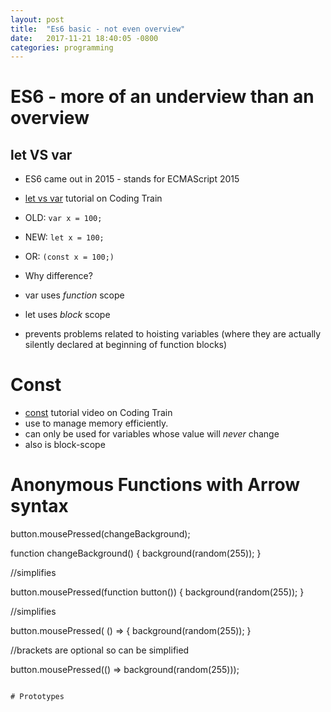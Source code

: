 ```yaml
---
layout: post
title:  "Es6 basic - not even overview"
date:   2017-11-21 18:40:05 -0800
categories: programming
---
```


# ES6 - more of an underview than an overview

## let VS var

* ES6 came out in 2015 - stands for ECMAScript 2015

* [let vs var](https://www.youtube.com/watch?v=q8SHaDQdul0) tutorial on Coding Train
* OLD: ```var x = 100;```
* NEW: ```let x = 100;```
* OR:  ```(const x = 100;)```

* Why difference?
* var uses *function* scope
* let uses *block* scope
* prevents problems related to hoisting variables (where they are actually silently declared at beginning of function blocks)

# Const
* [const](https://www.youtube.com/watch?v=2iLVFyYwyRA) tutorial video on Coding Train
* use to manage memory efficiently.
* can only be used for variables whose value will *never* change
* also is block-scope

# Anonymous Functions with Arrow syntax

button.mousePressed(changeBackground);

function changeBackground() {
	background(random(255));
}

//simplifies

button.mousePressed(function button()) {
	background(random(255));
}

//simplifies

button.mousePressed( () => {
	background(random(255));
}

//brackets are optional so can be simplified

button.mousePressed(() => background(random(255)));

```

# Prototypes
